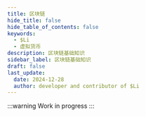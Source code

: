 ```yaml
---
title: 区块链
hide_title: false
hide_table_of_contents: false
keywords:
  - $Li
  - 虚拟货币
description: 区块链基础知识
sidebar_label: 区块链基础知识
draft: false
last_update:
  date: 2024-12-28
  author: developer and contributor of $Li
---
```


:::warning
Work in progress
:::
